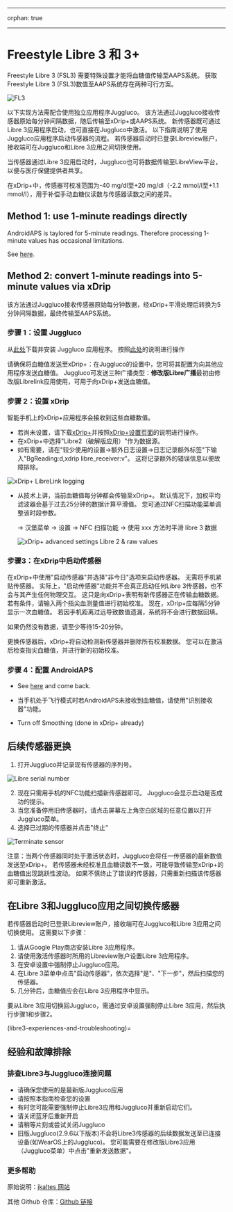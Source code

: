 - - -
orphan: true
- - -

# **Freestyle Libre 3** 和 3+

Freestyle Libre 3 (FSL3) 需要特殊设置才能将血糖值传输至AAPS系统。 获取Freestyle Libre 3 (FSL3)数值至AAPS系统存在两种可行方案。

![FL3](../images/d912c1d3-06d2-4b58-ad7c-025ca1980fae.jpeg)

以下实现方法需配合使用独立应用程序Juggluco。 该方法通过Juggluco接收传感器原始每分钟间隔数据，随后传输至xDrip+或AAPS系统。 新传感器既可通过Libre 3应用程序启动，也可直接在Juggluco中激活。 以下指南说明了使用Juggluco应用程序启动传感器的流程。 若传感器启动时已登录Libreview账户，接收端可在Juggluco和Libre 3应用之间切换使用。

当传感器通过Libre 3应用启动时，Juggluco也可将数据传输至LibreView平台，以便与医疗保健提供者共享。

在xDrip+中，传感器可校准范围为-40 mg/dl至+20 mg/dl（-2.2 mmol/l至+1.1 mmol/l），用于补偿手动血糖仪读数与传感器读数之间的差异。

## Method 1: use 1-minute readings directly
AndroidAPS is taylored for 5-minute readings. Therefore processing 1-minute values has occasional limitations.

See [here](#juggluco-to-aaps).


## Method 2: convert 1-minute readings into 5-minute values via xDrip
该方法通过Juggluco接收传感器原始每分钟数据，经xDrip+平滑处理后转换为5分钟间隔数据，最终传输至AAPS系统。

### 步骤 1：设置 Juggluco
从[此处](https://www.juggluco.nl/Juggluco/download.html)下载并安装 Juggluco 应用程序。 按照[此处](https://www.juggluco.nl/Juggluco/libre3/)的说明进行操作

请确保将血糖值发送至xDrip+：在Juggluco的设置中，您可将其配置为向其他应用程序发送血糖值。 Juggluco可发送三种广播类型：**修改版Libre广播**最初由修改版Librelink应用使用，可用于向xDrip+发送血糖值。

### 步骤 2：设置 xDrip

智能手机上的xDrip+应用程序会接收到这些血糖数值。

- 若尚未设置，请下载[xDrip+](https://github.com/NightscoutFoundation/xDrip)并按照[xDrip+设置页面](../CompatibleCgms/xDrip.md)的说明进行操作。
- 在xDrip+中选择"Libre2（破解版应用）"作为数据源。
- 如有需要，请在"较少使用的设置→额外日志设置→日志记录额外标签"下输入"BgReading:d,xdrip libre_receiver:v"。 这将记录额外的错误信息以便故障排除。

![xDrip+ LibreLink logging](../images/Libre2_Tags.png)

- 从技术上讲，当前血糖值每分钟都会传输至xDrip+。 默认情况下，加权平均滤波器会基于过去25分钟的数据计算平滑值。 您可通过NFC扫描功能菜单调整该时段参数。

  → 汉堡菜单 → 设置 → NFC 扫描功能 → 使用 xxx 方法时平滑 libre 3 数据

  ![xDrip+ advanced settings Libre 2 & raw values](../images/xDrip_Libre3_Smooth.png)



### 步骤3：在xDrip中启动传感器

在xDrip+中使用"启动传感器"并选择"非今日"选项来启动传感器。 无需将手机紧贴传感器。 实际上，"启动传感器"功能并不会真正启动任何Libre 3传感器，也不会与其产生任何物理交互。 这只是向xDrip+表明有新传感器正在传输血糖数据。 若有条件，请输入两个指尖血测量值进行初始校准。 现在，xDrip+应每隔5分钟显示一次血糖值。 若因手机距离过远导致数值遗漏，系统将不会进行数据回填。

如果仍然没有数据，请至少等待15-20分钟。

更换传感器后，xDrip+将自动检测新传感器并删除所有校准数据。 您可以在激活后检查指尖血糖值，并进行新的初始校准。

### 步骤 4：配置 AndroidAPS

- See [here](#juggluco-to-xdrip) and come back.

- 当手机处于飞行模式时若AndroidAPS未接收到血糖值，请使用"识别接收器"功能。
- Turn off Smoothing (done in xDrip+ already)

## 后续传感器更换

1. 打开Juggluco并记录现有传感器的序列号。

![Libre serial number](../images/libre3/step_13.jpg)

2. 现在只需用手机的NFC功能扫描新传感器即可。 Juggluco会显示启动是否成功的提示。
3. 当您准备停用旧传感器时，请点击屏幕左上角空白区域的任意位置以打开Juggluco菜单。
4. 选择已过期的传感器并点击"终止"

![Terminate sensor](../images/libre3/step_14.jpg)

注意：当两个传感器同时处于激活状态时，Juggluco会将任一传感器的最新数值发送至xDrip+。 若传感器未经校准且血糖读数不一致，可能导致传输至xDrip+的血糖值出现跳跃性波动。 如果不慎终止了错误的传感器，只需重新扫描该传感器即可重新激活。

## 在Libre 3和Juggluco应用之间切换传感器

若传感器启动时已登录Libreview账户，接收端可在Juggluco和Libre 3应用之间切换使用。 这需要以下步骤：

1. 请从Google Play商店安装Libre 3应用程序。
2. 请使用激活传感器时所用的Libreview账户设置Libre 3应用程序。
3. 在安卓设置中强制停止Juggluco应用。
4. 在Libre 3菜单中点击"启动传感器"，依次选择"是"、"下一步"，然后扫描您的传感器。
5. 几分钟后，血糖值应会在Libre 3应用程序中显示。

要从Libre 3应用切换回Juggluco，需通过安卓设置强制停止Libre 3应用，然后执行步骤1和步骤2。

(libre3-experiences-and-troubleshooting)=
## 经验和故障排除

### 排查Libre3与Juggluco连接问题

- 请确保您使用的是最新版Juggluco应用
- 请按照本指南检查您的设置
- 有时您可能需要强制停止Libre3应用和Juggluco并重新启动它们。
- 请关闭蓝牙后重新开启
- 请稍等片刻或尝试关闭Juggluco
- 旧版Juggluco(2.9.6以下版本)不会将Libre3传感器的后续数据发送至已连接设备(如WearOS上的Juggluco)。 您可能需要在修改版Libre3应用（Juggluco菜单）中点击"重新发送数据"。

### 更多帮助

原始说明：[jkaltes 网站](https://www.juggluco.nl/Juggluco/libre3/)

其他 Github 仓库：[Github 链接](https://github.com/maheini/FreeStyle-Libre-3-patch)
